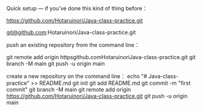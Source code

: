 Quick setup — if you’ve done this kind of thing before：

https://github.com/Hotaruinori/Java-class-practice.git

git@github.com:Hotaruinori/Java-class-practice.git

push an existing repository from the command line：

git remote add origin httpsgithub.comHotaruinoriJava-class-practice.git
git branch -M main
git push -u origin main

create a new repository on the command line：
echo "# Java-class-practice" >> README.md
git init
git add README.md
git commit -m "first commit"
git branch -M main
git remote add origin https://github.com/Hotaruinori/Java-class-practice.git
git push -u origin main
